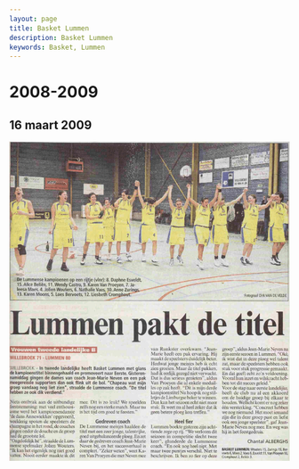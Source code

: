 ```yaml
---
layout: page
title: Basket Lummen
description: Basket Lummen
keywords: Basket, Lummen
---
```


# 2008-2009

## 16 maart 2009

![20090316](/club/geschiedenis/2008-2009/20090316.gif)